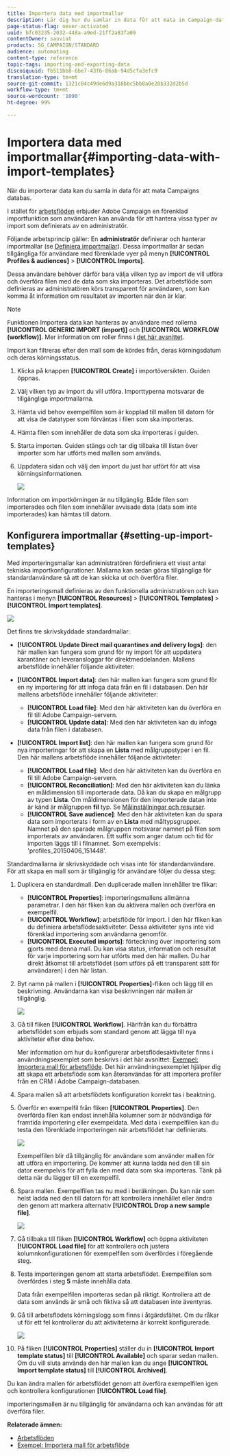 ```yaml
---
title: Importera data med importmallar
description: Lär dig hur du samlar in data för att mata in Campaign-databasen.
page-status-flag: never-activated
uuid: bfc03235-2032-448a-a9ed-21ff2a83fa09
contentOwner: sauviat
products: SG_CAMPAIGN/STANDARD
audience: automating
content-type: reference
topic-tags: importing-and-exporting-data
discoiquuid: fb511bb8-6be7-43f6-86ab-94d5cfa3efc9
translation-type: tm+mt
source-git-commit: 1321c84c49de6d9a318bbc5bb8a0e28b332d2b5d
workflow-type: tm+mt
source-wordcount: '1090'
ht-degree: 99%

---
```



# Importera data med importmallar{#importing-data-with-import-templates}

När du importerar data kan du samla in data för att mata Campaigns databas.

I stället för [arbetsflöden](../../automating/using/get-started-workflows.md) erbjuder Adobe Campaign en förenklad importfunktion som användaren kan använda för att hantera vissa typer av import som definierats av en administratör.

Följande arbetsprincip gäller: En **administratör** definierar och hanterar importmallar (se [Definiera importmallar](../../automating/using/importing-data-with-import-templates.md#setting-up-import-templates)). Dessa importmallar är sedan tillgängliga för användare med förenklade vyer på menyn **[!UICONTROL Profiles & audiences]** > **[!UICONTROL Imports]**.

Dessa användare behöver därför bara välja vilken typ av import de vill utföra och överföra filen med de data som ska importeras. Det arbetsflöde som definieras av administratören körs transparent för användaren, som kan komma åt information om resultatet av importen när den är klar.

>[!NOTE]
>
>Funktionen Importera data kan hanteras av användare med rollerna **[!UICONTROL GENERIC IMPORT (import)]** och **[!UICONTROL WORKFLOW (workflow)]**. Mer information om roller finns i [det här avsnittet](../../administration/using/list-of-roles.md).

Import kan filtreras efter den mall som de kördes från, deras körningsdatum och deras körningsstatus.

1. Klicka på knappen **[!UICONTROL Create]** i importöversikten. Guiden öppnas.
1. Välj vilken typ av import du vill utföra. Importtyperna motsvarar de tillgängliga importmallarna.
1. Hämta vid behov exempelfilen som är kopplad till mallen till datorn för att visa de datatyper som förväntas i filen som ska importeras.
1. Hämta filen som innehåller de data som ska importeras i guiden.
1. Starta importen. Guiden stängs och tar dig tillbaka till listan över importer som har utförts med mallen som används.
1. Uppdatera sidan och välj den import du just har utfört för att visa körningsinformationen.

   ![](assets/simplified_import1.png)

Information om importkörningen är nu tillgänglig. Både filen som importerades och filen som innehåller avvisade data (data som inte importerades) kan hämtas till datorn.

## Konfigurera importmallar {#setting-up-import-templates}

Med importeringsmallar kan administratören fördefiniera ett visst antal tekniska importkonfigurationer.  Mallarna kan sedan göras tillgängliga för standardanvändare så att de kan skicka ut och överföra filer.

En importeringsmall definieras av den funktionella administratören och kan hanteras i menyn **[!UICONTROL Resources]** > **[!UICONTROL Templates]** > **[!UICONTROL Import templates]**.

![](assets/import_template_list.png)

Det finns tre skrivskyddade standardmallar:

* **[!UICONTROL Update Direct mail quarantines and delivery logs]**: den här mallen kan fungera som grund för ny import för att uppdatera karantäner och leveransloggar för direktmeddelanden. Mallens arbetsflöde innehåller följande aktiviteter:
* **[!UICONTROL Import data]**: den här mallen kan fungera som grund för en ny importering för att infoga data från en fil i databasen.  Den här mallens arbetsflöde innehåller följande aktiviteter:

   * **[!UICONTROL Load file]**: Med den här aktiviteten kan du överföra en fil till Adobe Campaign-servern.
   * **[!UICONTROL Update data]**: Med den här aktiviteten kan du infoga data från filen i databasen.

* **[!UICONTROL Import list]**: den här mallen kan fungera som grund för nya importeringar för att skapa en **Lista** med målgruppstyper i en fil.  Den här mallens arbetsflöde innehåller följande aktiviteter:

   * **[!UICONTROL Load file]**: Med den här aktiviteten kan du överföra en fil till Adobe Campaign-servern.
   * **[!UICONTROL Reconciliation]**: Med den här aktiviteten kan du länka en måldimension till importerade data.  Då kan du skapa en målgrupp av typen **Lista**.  Om måldimensionen för den importerade datan inte är känd är målgruppen **fil** typ.  Se [Målinställningar och resurser](../../automating/using/query.md#targeting-dimensions-and-resources).
   * **[!UICONTROL Save audience]**: Med den här aktiviteten kan du spara data som importerats i form av en **Lista** med måltypsgrupper.  Namnet på den sparade målgruppen motsvarar namnet på filen som importerats av användaren. Ett suffix som anger datum och tid för importen läggs till i filnamnet.  Som exempelvis: &#39;profiles_20150406_151448&#39;.

Standardmallarna är skrivskyddade och visas inte för standardanvändare.  För att skapa en mall som är tillgänglig för användare följer du dessa steg:

1. Duplicera en standardmall.  Den duplicerade mallen innehåller tre flikar:

   * **[!UICONTROL Properties]**: importeringsmallens allmänna parametrar.  I den här fliken kan du aktivera mallen och överföra en exempelfil.
   * **[!UICONTROL Workflow]**: arbetsflöde för import.  I den här fliken kan du definiera arbetsflödesaktiviteter.  Dessa aktiviteter syns inte vid förenklad importering som användarna genomför.
   * **[!UICONTROL Executed imports]**: förteckning över importering som gjorts med denna mall.  Du kan visa status, information och resultat för varje importering som har utförts med den här mallen.  Du har direkt åtkomst till arbetsflödet (som utförs på ett transparent sätt för användaren) i den här listan.

1. Byt namn på mallen i **[!UICONTROL Properties]**-fliken och lägg till en beskrivning.  Användarna kan visa beskrivningen när mallen är tillgänglig.

   ![](assets/simplified_import_model1.png)

1. Gå till fliken **[!UICONTROL Workflow]**. Härifrån kan du förbättra arbetsflödet som erbjuds som standard genom att lägga till nya aktiviteter efter dina behov.

   Mer information om hur du konfigurerar arbetsflödesaktiviteter finns i användningsexemplet som beskrivs i det här avsnittet: [Exempel: Importera mall för arbetsflöde](../../automating/using/creating-import-workflow-templates.md).  Det här användningsexemplet hjälper dig att skapa ett arbetsflöde som kan återanvändas för att importera profiler från en CRM i Adobe Campaign-databasen.

1. Spara mallen så att arbetsflödets konfiguration korrekt tas i beaktning.
1. Överför en exempelfil från fliken **[!UICONTROL Properties]**.  Den överförda filen kan endast innehålla kolumner som är nödvändiga för framtida importering eller exempeldata.  Med data i exempelfilen kan du testa den förenklade importeringen när arbetsflödet har definierats.

   ![](assets/import_template_sample.png)

   Exempelfilen blir då tillgänglig för användare som använder mallen för att utföra en importering.  De kommer att kunna ladda ned den till sin dator exempelvis för att fylla den med data som ska importeras.  Tänk på detta när du lägger till en exempelfil.

1. Spara mallen.  Exempelfilen tas nu med i beräkningen.  Du kan när som helst ladda ned den till datorn för att kontrollera innehållet eller ändra den genom att markera alternativ **[!UICONTROL Drop a new sample file]**.

   ![](assets/simplified_import_model2.png)

1. Gå tillbaka till fliken **[!UICONTROL Workflow]** och öppna aktiviteten **[!UICONTROL Load file]** för att kontrollera och justera kolumnkonfigurationen för exempelfilen som överfördes i föregående steg.
1. Testa importeringen genom att starta arbetsflödet.  Exempelfilen som överfördes i steg **5** måste innehålla data.

   Data från exempelfilen importeras sedan på riktigt.  Kontrollera att de data som används är små och fiktiva så att databasen inte äventyras.

1. Gå till arbetsflödets körningslogg som finns i åtgärdsfältet.  Om du råkar ut för ett fel kontrollerar du att aktiviteterna är korrekt konfigurerade.

   ![](assets/simplified_import_model3.png)

1. På fliken **[!UICONTROL Properties]** ställer du in **[!UICONTROL Import template status]** till **[!UICONTROL Available]** och sparar sedan mallen.  Om du vill sluta använda den här mallen kan du ange **[!UICONTROL Import template status]** till **[!UICONTROL Archived]**.

Du kan ändra mallen för arbetsflödet genom att överföra exempelfilen igen och kontrollera konfigurationen **[!UICONTROL Load file]**.

importeringsmallen är nu tillgänglig för användarna och kan användas för att överföra filer.

**Relaterade ämnen:**

* [Arbetsflöden](../../automating/using/get-started-workflows.md)
* [Exempel: Importera mall för arbetsflöde](../../automating/using/creating-import-workflow-templates.md)
